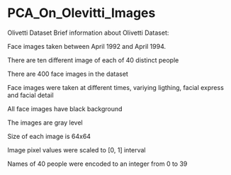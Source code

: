 # PCA_On_Olevitti_Images

Olivetti Dataset
Brief information about Olivetti Dataset:

Face images taken between April 1992 and April 1994.

There are ten different image of each of 40 distinct people

There are 400 face images in the dataset

Face images were taken at different times, variying ligthing, facial express and facial detail

All face images have black background

The images are gray level

Size of each image is 64x64

Image pixel values were scaled to [0, 1] interval

Names of 40 people were encoded to an integer from 0 to 39
